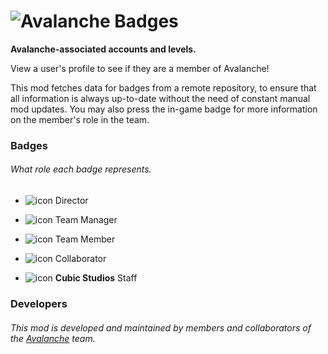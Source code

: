 # ![Avalanche Badges](cubicstudios.avalancheindex/banner.png)
**Avalanche-associated accounts and levels.**

View a user's profile to see if they are a member of Avalanche!

This mod fetches data for badges from a remote repository, to ensure that all information is always up-to-date without the need of constant manual mod updates. You may also press the in-game badge for more information on the member's role in the team.

### Badges
###### What role each badge represents.
- ![icon](cubicstudios.avalancheindex/director.png) Director
- ![icon](cubicstudios.avalancheindex/team-manager.png) Team Manager
- ![icon](cubicstudios.avalancheindex/team-member.png) Team Member
- ![icon](cubicstudios.avalancheindex/collaborator.png) Collaborator

- ![icon](cubicstudios.avalancheindex/cubic-studios.png) **Cubic Studios** Staff

### Developers
###### This mod is developed and maintained by members and collaborators of the [Avalanche](https://avalanche.cubicstudios.xyz/) team.